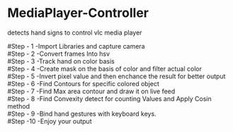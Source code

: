 # MediaPlayer-Controller
detects hand signs to control vlc media player

#Step - 1  -Import Libraries and capture camera<br  />
#Step - 2  -Convert frames Into hsv<br  />
#Step - 3  -Track hand on color basis <br  />
#Step - 4  -Create mask on the basis of color and filter actual color <br  />
#Step - 5  -Invert pixel value and then enchance the result for better output<br  />
#Step - 6  -Find Contours for specific colored object<br  />
#Step - 7  -Find Max area contour and draw it on live feed<br  />
#Step - 8  -Find Convexity detect  for counting Values and Apply Cosin method<br  />
#Step - 9  -Bind hand gestures with keyboard keys.<br  />
#Step -10  -Enjoy your output<br  />
